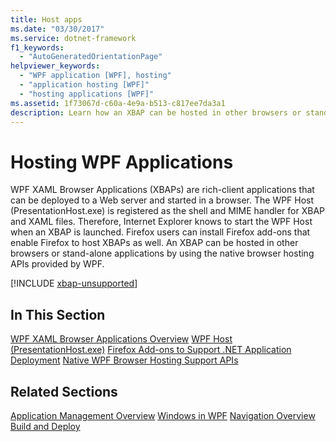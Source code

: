 ```yaml
---
title: Host apps
ms.date: "03/30/2017"
ms.service: dotnet-framework
f1_keywords: 
  - "AutoGeneratedOrientationPage"
helpviewer_keywords: 
  - "WPF application [WPF], hosting"
  - "application hosting [WPF]"
  - "hosting applications [WPF]"
ms.assetid: 1f73067d-c60a-4e9a-b513-c817ee7da3a1
description: Learn how an XBAP can be hosted in other browsers or stand-alone applications by using the native browser hosting APIs provided by WPF.
---
```

# Hosting WPF Applications

WPF XAML Browser Applications (XBAPs) are rich-client applications that can be deployed to a Web server and started in a browser. The WPF Host (PresentationHost.exe) is registered as the shell and MIME handler for XBAP and XAML files. Therefore, Internet Explorer knows to start the WPF Host when an XBAP is launched. Firefox users can install Firefox add-ons that enable Firefox to host XBAPs as well. An XBAP can be hosted in other browsers or stand-alone applications by using the native browser hosting APIs provided by WPF.

[!INCLUDE [xbap-unsupported](~/wpf/includes/xbap-unsupported.md)]

## In This Section

[WPF XAML Browser Applications Overview](wpf-xaml-browser-applications-overview.md)
   [WPF Host (PresentationHost.exe)](wpf-host-presentationhost-exe.md)
  [Firefox Add-ons to Support .NET Application Deployment](firefox-add-ons-to-support-net-application-deployment.md)
  [Native WPF Browser Hosting Support APIs](native-wpf-browser-hosting-support-apis.md)

## Related Sections

[Application Management Overview](application-management-overview.md)
  [Windows in WPF](windows-in-wpf-applications.md)
  [Navigation Overview](navigation-overview.md)
  [Build and Deploy](building-and-deploying-wpf-applications.md)
